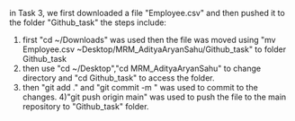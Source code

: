in Task 3, we first downloaded a file "Employee.csv" and then pushed it to the folder "Github_task"
the steps include:
1) first "cd ~/Downloads" was used then the file was moved using "mv Employee.csv ~Desktop/MRM_AdityaAryanSahu/Github_task" to folder Github_task
2) then use "cd ~/Desktop","cd MRM_AdityaAryanSahu" to change directory and "cd Github_task" to access the folder.
3) then "git add ." and "git commit -m <message>" was used to commit to the changes.
4)"git push origin main" was used to push the file to the main repository to "Github_task" folder.
